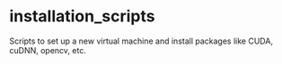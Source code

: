 # installation_scripts

Scripts to set up a new virtual machine and install packages like CUDA, cuDNN, opencv, etc.
